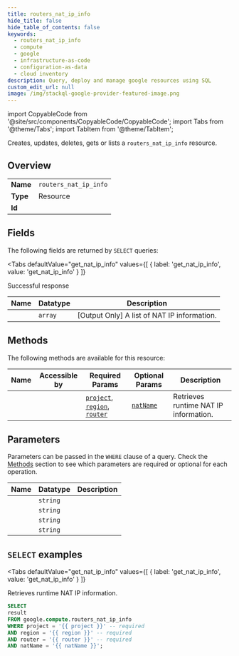 ```yaml
--- 
title: routers_nat_ip_info
hide_title: false
hide_table_of_contents: false
keywords:
  - routers_nat_ip_info
  - compute
  - google
  - infrastructure-as-code
  - configuration-as-data
  - cloud inventory
description: Query, deploy and manage google resources using SQL
custom_edit_url: null
image: /img/stackql-google-provider-featured-image.png
---
```


import CopyableCode from '@site/src/components/CopyableCode/CopyableCode';
import Tabs from '@theme/Tabs';
import TabItem from '@theme/TabItem';

Creates, updates, deletes, gets or lists a <code>routers_nat_ip_info</code> resource.

## Overview
<table><tbody>
<tr><td><b>Name</b></td><td><code>routers_nat_ip_info</code></td></tr>
<tr><td><b>Type</b></td><td>Resource</td></tr>
<tr><td><b>Id</b></td><td><CopyableCode code="google.compute.routers_nat_ip_info" /></td></tr>
</tbody></table>

## Fields

The following fields are returned by `SELECT` queries:

<Tabs
    defaultValue="get_nat_ip_info"
    values={[
        { label: 'get_nat_ip_info', value: 'get_nat_ip_info' }
    ]}
>
<TabItem value="get_nat_ip_info">

Successful response

<table>
<thead>
    <tr>
    <th>Name</th>
    <th>Datatype</th>
    <th>Description</th>
    </tr>
</thead>
<tbody>
<tr>
    <td><CopyableCode code="result" /></td>
    <td><code>array</code></td>
    <td>[Output Only] A list of NAT IP information.</td>
</tr>
</tbody>
</table>
</TabItem>
</Tabs>

## Methods

The following methods are available for this resource:

<table>
<thead>
    <tr>
    <th>Name</th>
    <th>Accessible by</th>
    <th>Required Params</th>
    <th>Optional Params</th>
    <th>Description</th>
    </tr>
</thead>
<tbody>
<tr>
    <td><a href="#get_nat_ip_info"><CopyableCode code="get_nat_ip_info" /></a></td>
    <td><CopyableCode code="select" /></td>
    <td><a href="#parameter-project"><code>project</code></a>, <a href="#parameter-region"><code>region</code></a>, <a href="#parameter-router"><code>router</code></a></td>
    <td><a href="#parameter-natName"><code>natName</code></a></td>
    <td>Retrieves runtime NAT IP information.</td>
</tr>
</tbody>
</table>

## Parameters

Parameters can be passed in the `WHERE` clause of a query. Check the [Methods](#methods) section to see which parameters are required or optional for each operation.

<table>
<thead>
    <tr>
    <th>Name</th>
    <th>Datatype</th>
    <th>Description</th>
    </tr>
</thead>
<tbody>
<tr id="parameter-project">
    <td><CopyableCode code="project" /></td>
    <td><code>string</code></td>
    <td></td>
</tr>
<tr id="parameter-region">
    <td><CopyableCode code="region" /></td>
    <td><code>string</code></td>
    <td></td>
</tr>
<tr id="parameter-router">
    <td><CopyableCode code="router" /></td>
    <td><code>string</code></td>
    <td></td>
</tr>
<tr id="parameter-natName">
    <td><CopyableCode code="natName" /></td>
    <td><code>string</code></td>
    <td></td>
</tr>
</tbody>
</table>

## `SELECT` examples

<Tabs
    defaultValue="get_nat_ip_info"
    values={[
        { label: 'get_nat_ip_info', value: 'get_nat_ip_info' }
    ]}
>
<TabItem value="get_nat_ip_info">

Retrieves runtime NAT IP information.

```sql
SELECT
result
FROM google.compute.routers_nat_ip_info
WHERE project = '{{ project }}' -- required
AND region = '{{ region }}' -- required
AND router = '{{ router }}' -- required
AND natName = '{{ natName }}';
```
</TabItem>
</Tabs>
